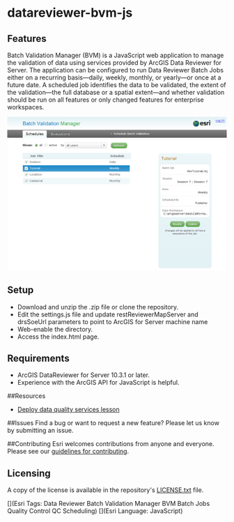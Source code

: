 # datareviewer-bvm-js

## Features

Batch Validation Manager (BVM) is a JavaScript web application to manage the validation of data using services provided by ArcGIS Data Reviewer for Server. The application can be configured to run Data Reviewer Batch Jobs either on a recurring basis—daily, weekly, monthly, or yearly—or once at a future date. A scheduled job identifies the data to be validated, the extent of the validation—the full database or a spatial extent—and whether validation should be run on all features or only changed features for enterprise workspaces.

![App](datareviewer-bvm-js.png)

## Setup
  * Download and unzip the .zip file or clone the repository.
  * Edit the settings.js file and update restReviewerMapServer and drsSoeUrl parameters to point to ArcGIS for Server machine name
  * Web-enable the directory.
  * Access the index.html page.
  
## Requirements
  * ArcGIS DataReviewer for Server 10.3.1 or later.
  * Experience with the ArcGIS API for JavaScript is helpful.

##Resources
- [Deploy data quality services lesson](http://server.arcgis.com/en/data-reviewer/latest/help/lesson-1-deploy-data-quality-services.htm)

##Issues
Find a bug or want to request a new feature? Please let us know by submitting an issue. 

##Contributing
Esri welcomes contributions from anyone and everyone. Please see our [guidelines for contributing](CONTRIBUTING.md).

## Licensing

A copy of the license is available in the repository's [LICENSE.txt](LICENSE.txt) file.

[](Esri Tags: Data Reviewer Batch Validation Manager BVM Batch Jobs Quality Control QC Scheduling)
[](Esri Language: JavaScript)
